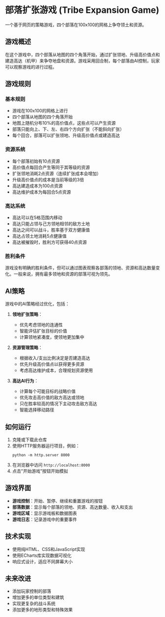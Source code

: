 # 部落扩张游戏 (Tribe Expansion Game)

一个基于网页的策略游戏，四个部落在100x100的网格上争夺领土和资源。

## 游戏概述

在这个游戏中，四个部落从地图的四个角落开始，通过扩张领地、升级高价值点和建造高达（机甲）来争夺地盘和资源。游戏采用回合制，每个部落由AI控制，玩家可以观察游戏的进行过程。

## 游戏规则

### 基本规则
- 游戏在100x100的网格上进行
- 四个部落从地图的四个角落开始
- 地图上随机分布10%的高价值点，这些点可以产生资源
- 部落只能向上、下、左、右四个方向扩张（不能斜向扩张）
- 每个回合，部落可以扩张领地、升级高价值点或建造高达

### 资源系统
- 每个部落初始有10点资源
- 高价值点每回合产生等同于其等级的资源
- 扩张领地消耗2点资源（连续扩张成本会增加）
- 升级高价值点的成本是当前等级的3倍
- 高达建造成本为100点资源
- 高达维护成本为每回合5点资源

### 高达系统
- 高达可以在5格范围内移动
- 高达只能占领与己方领地相邻的敌方土地
- 高达之间可以战斗，胜率基于双方健康值
- 高达占领土地消耗5点健康值
- 高达被摧毁时，胜利方可获得40点资源

### 胜利条件
游戏没有明确的胜利条件，但可以通过图表观察各部落的领地、资源和高达数量变化。一般来说，拥有最多领地和资源的部落可视为领先。

## AI策略

游戏中的AI策略经过优化，包括：

1. **领地扩张策略**：
   - 优先考虑领地的连通性
   - 智能评估扩张目标的价值
   - 计算领地紧凑度，使领地更加集中

2. **资源管理策略**：
   - 根据收入/支出比例决定是否建造高达
   - 优先升级高价值点以获得更多资源
   - 考虑高达维护成本，合理规划资源使用

3. **高达AI行为**：
   - 计算每个可能目标的战略价值
   - 优先攻击高价值的敌方高达或领地
   - 只在胜率较高的情况下主动攻击敌方高达
   - 智能选择移动路径

## 如何运行

1. 克隆或下载此仓库
2. 使用HTTP服务器运行项目，例如：
   ```
   python -m http.server 8000
   ```
3. 在浏览器中访问 `http://localhost:8000`
4. 点击"开始游戏"按钮开始模拟

## 游戏界面

- **游戏控制**：开始、暂停、继续和重置游戏的按钮
- **部落数据**：显示每个部落的领地、资源、高达数量、收入和支出
- **游戏区域**：显示游戏板和数据图表
- **游戏日志**：记录游戏中的重要事件

## 技术实现

- 使用纯HTML、CSS和JavaScript实现
- 使用ECharts库实现数据可视化
- 响应式设计，适应不同屏幕大小

## 未来改进

- 添加玩家控制的部落
- 增加更多的单位类型和建筑
- 实现更复杂的战斗系统
- 添加更多的地形类型和特殊效果 